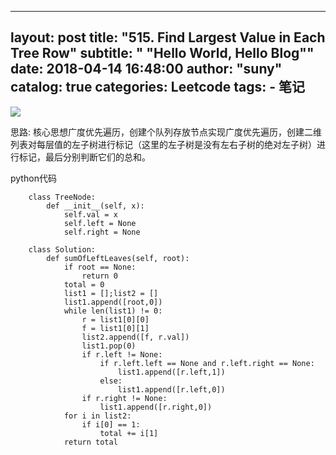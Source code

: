 
---
layout:     post
title:      "515. Find Largest Value in Each Tree Row"
subtitle:   " \"Hello World, Hello Blog\""
date:       2018-04-14 16:48:00
author:     "suny"
catalog: true
categories: Leetcode
tags:
    - 笔记
---
<img src="/img/Sum of Left Leaves.jpg"/>



思路: 核心思想广度优先遍历，创建个队列存放节点实现广度优先遍历，创建二维列表对每层值的左子树进行标记（这里的左子树是没有左右子树的绝对左子树）进行标记，最后分别判断它们的总和。

python代码
			
		class TreeNode:
		    def __init__(self, x):
		        self.val = x
		        self.left = None
		        self.right = None
		
		class Solution:
		    def sumOfLeftLeaves(self, root):
		        if root == None:
		            return 0
		        total = 0
		        list1 = [];list2 = []
		        list1.append([root,0])
		        while len(list1) != 0:
		            r = list1[0][0]
		            f = list1[0][1]
		            list2.append([f, r.val])
		            list1.pop(0)
		            if r.left != None:
		                if r.left.left == None and r.left.right == None:
		                    list1.append([r.left,1])
		                else:
		                    list1.append([r.left,0])
		            if r.right != None:
		                list1.append([r.right,0])
		        for i in list2:
		            if i[0] == 1:
		                total += i[1]
		        return total
            



	
	



